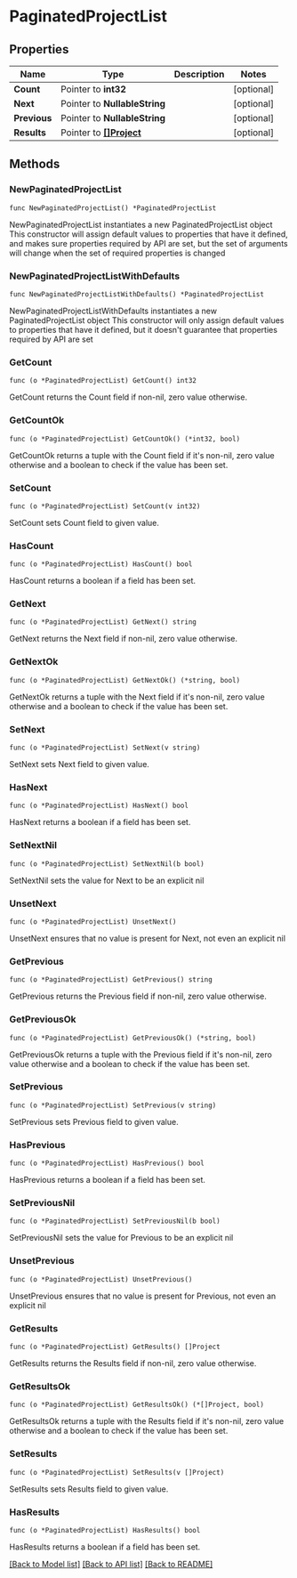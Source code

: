 # PaginatedProjectList

## Properties

Name | Type | Description | Notes
------------ | ------------- | ------------- | -------------
**Count** | Pointer to **int32** |  | [optional] 
**Next** | Pointer to **NullableString** |  | [optional] 
**Previous** | Pointer to **NullableString** |  | [optional] 
**Results** | Pointer to [**[]Project**](Project.md) |  | [optional] 

## Methods

### NewPaginatedProjectList

`func NewPaginatedProjectList() *PaginatedProjectList`

NewPaginatedProjectList instantiates a new PaginatedProjectList object
This constructor will assign default values to properties that have it defined,
and makes sure properties required by API are set, but the set of arguments
will change when the set of required properties is changed

### NewPaginatedProjectListWithDefaults

`func NewPaginatedProjectListWithDefaults() *PaginatedProjectList`

NewPaginatedProjectListWithDefaults instantiates a new PaginatedProjectList object
This constructor will only assign default values to properties that have it defined,
but it doesn't guarantee that properties required by API are set

### GetCount

`func (o *PaginatedProjectList) GetCount() int32`

GetCount returns the Count field if non-nil, zero value otherwise.

### GetCountOk

`func (o *PaginatedProjectList) GetCountOk() (*int32, bool)`

GetCountOk returns a tuple with the Count field if it's non-nil, zero value otherwise
and a boolean to check if the value has been set.

### SetCount

`func (o *PaginatedProjectList) SetCount(v int32)`

SetCount sets Count field to given value.

### HasCount

`func (o *PaginatedProjectList) HasCount() bool`

HasCount returns a boolean if a field has been set.

### GetNext

`func (o *PaginatedProjectList) GetNext() string`

GetNext returns the Next field if non-nil, zero value otherwise.

### GetNextOk

`func (o *PaginatedProjectList) GetNextOk() (*string, bool)`

GetNextOk returns a tuple with the Next field if it's non-nil, zero value otherwise
and a boolean to check if the value has been set.

### SetNext

`func (o *PaginatedProjectList) SetNext(v string)`

SetNext sets Next field to given value.

### HasNext

`func (o *PaginatedProjectList) HasNext() bool`

HasNext returns a boolean if a field has been set.

### SetNextNil

`func (o *PaginatedProjectList) SetNextNil(b bool)`

 SetNextNil sets the value for Next to be an explicit nil

### UnsetNext
`func (o *PaginatedProjectList) UnsetNext()`

UnsetNext ensures that no value is present for Next, not even an explicit nil
### GetPrevious

`func (o *PaginatedProjectList) GetPrevious() string`

GetPrevious returns the Previous field if non-nil, zero value otherwise.

### GetPreviousOk

`func (o *PaginatedProjectList) GetPreviousOk() (*string, bool)`

GetPreviousOk returns a tuple with the Previous field if it's non-nil, zero value otherwise
and a boolean to check if the value has been set.

### SetPrevious

`func (o *PaginatedProjectList) SetPrevious(v string)`

SetPrevious sets Previous field to given value.

### HasPrevious

`func (o *PaginatedProjectList) HasPrevious() bool`

HasPrevious returns a boolean if a field has been set.

### SetPreviousNil

`func (o *PaginatedProjectList) SetPreviousNil(b bool)`

 SetPreviousNil sets the value for Previous to be an explicit nil

### UnsetPrevious
`func (o *PaginatedProjectList) UnsetPrevious()`

UnsetPrevious ensures that no value is present for Previous, not even an explicit nil
### GetResults

`func (o *PaginatedProjectList) GetResults() []Project`

GetResults returns the Results field if non-nil, zero value otherwise.

### GetResultsOk

`func (o *PaginatedProjectList) GetResultsOk() (*[]Project, bool)`

GetResultsOk returns a tuple with the Results field if it's non-nil, zero value otherwise
and a boolean to check if the value has been set.

### SetResults

`func (o *PaginatedProjectList) SetResults(v []Project)`

SetResults sets Results field to given value.

### HasResults

`func (o *PaginatedProjectList) HasResults() bool`

HasResults returns a boolean if a field has been set.


[[Back to Model list]](../README.md#documentation-for-models) [[Back to API list]](../README.md#documentation-for-api-endpoints) [[Back to README]](../README.md)


